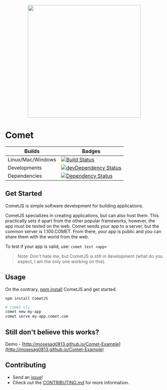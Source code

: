 <p align="center">
<a href="http://www.comet-dev.com">
<img src="http://nebula.wsimg.com/bd4eb81da0db5a7ebdf585ca67c19549?AccessKeyId=6AF0847A48BE134CF5A5&disposition=0&alloworigin=1" width="360">
</a>
</p>

# Comet

 Builds | Badges
---------- | ----------
Linux/Mac/Windows |[![Build Status](https://travis-ci.org/comet-dev/CometJS.svg?branch=master)](https://travis-ci.org/comet-dev/CometJS) 
 Developments |[![devDependency Status](https://david-dm.org/comet-dev/CometJS/dev-status.svg)](https://david-dm.org/comet-dev/CometJS#info=devDependencies)
  Dependencies|[![Dependency Status](https://david-dm.org/comet-dev/CometJS.svg)](https://david-dm.org/comet-dev/CometJ)
## Get Started

CometJS is simple software development for building applications.

CometJS specializes in creating applications, but can also host them. This practically sets it apart from the other popular frameworks, however, the app must be tested on the web. Comet sends your app to a server, but the common server is 1.100.COMET. From there, your app is public and you can share them with the world from the web.

To test if your app is valid, use: ```comet test <app>```
> Note: Don't hate me, but CometJS is still in development (what do you expect, I am the only one working on this).

## Usage
On the contrary, [npm install](https://www.npmjs.com/package/CometJS) CometJS and get started.
```
npm install CometJS
```
```sh
# comet cli
comet new my-app
comet serve my-app.comet.com
```
## Still don't believe this works?

Demo - [http://mosesag0813.github.io/Comet-Example](http://mosesag0813.github.io/Comet-Example) 
## Contributing
- Send an [issue](https://github.com/comet-dev/CometJS/issues)!
- Check out the [CONTRIBUTING.md](https://github.com/comet-dev/CometJS/blob/master/CONTRIBUTING.md) for more information.


